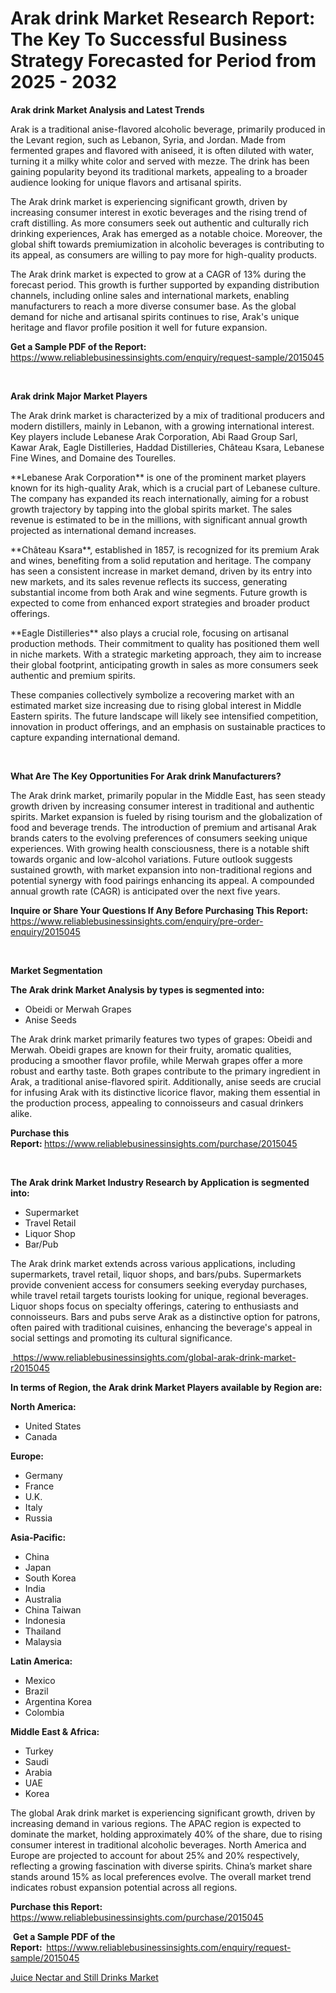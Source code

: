 <p><h1>Arak drink Market Research Report: The Key To Successful Business Strategy Forecasted for Period from 2025 - 2032</h1></p><p><strong>Arak drink Market Analysis and Latest Trends</strong></p>
<p><p>Arak is a traditional anise-flavored alcoholic beverage, primarily produced in the Levant region, such as Lebanon, Syria, and Jordan. Made from fermented grapes and flavored with aniseed, it is often diluted with water, turning it a milky white color and served with mezze. The drink has been gaining popularity beyond its traditional markets, appealing to a broader audience looking for unique flavors and artisanal spirits.</p><p>The Arak drink market is experiencing significant growth, driven by increasing consumer interest in exotic beverages and the rising trend of craft distilling. As more consumers seek out authentic and culturally rich drinking experiences, Arak has emerged as a notable choice. Moreover, the global shift towards premiumization in alcoholic beverages is contributing to its appeal, as consumers are willing to pay more for high-quality products.</p><p>The Arak drink market is expected to grow at a CAGR of 13% during the forecast period. This growth is further supported by expanding distribution channels, including online sales and international markets, enabling manufacturers to reach a more diverse consumer base. As the global demand for niche and artisanal spirits continues to rise, Arak's unique heritage and flavor profile position it well for future expansion.</p></p>
<p><strong>Get a Sample PDF of the Report:&nbsp;</strong> <a href="https://www.reliablebusinessinsights.com/enquiry/request-sample/2015045?utm_campaign=2247&utm_medium=2&utm_source=Github&utm_content=ia&utm_term=07042025&utm_id=arak-drink">https://www.reliablebusinessinsights.com/enquiry/request-sample/2015045</a></p>
<p>&nbsp;</p>
<p><strong>Arak drink Major Market Players</strong></p>
<p><p>The Arak drink market is characterized by a mix of traditional producers and modern distillers, mainly in Lebanon, with a growing international interest. Key players include Lebanese Arak Corporation, Abi Raad Group Sarl, Kawar Arak, Eagle Distilleries, Haddad Distilleries, Château Ksara, Lebanese Fine Wines, and Domaine des Tourelles.</p><p>**Lebanese Arak Corporation** is one of the prominent market players known for its high-quality Arak, which is a crucial part of Lebanese culture. The company has expanded its reach internationally, aiming for a robust growth trajectory by tapping into the global spirits market. The sales revenue is estimated to be in the millions, with significant annual growth projected as international demand increases.</p><p>**Château Ksara**, established in 1857, is recognized for its premium Arak and wines, benefiting from a solid reputation and heritage. The company has seen a consistent increase in market demand, driven by its entry into new markets, and its sales revenue reflects its success, generating substantial income from both Arak and wine segments. Future growth is expected to come from enhanced export strategies and broader product offerings.</p><p>**Eagle Distilleries** also plays a crucial role, focusing on artisanal production methods. Their commitment to quality has positioned them well in niche markets. With a strategic marketing approach, they aim to increase their global footprint, anticipating growth in sales as more consumers seek authentic and premium spirits.</p><p>These companies collectively symbolize a recovering market with an estimated market size increasing due to rising global interest in Middle Eastern spirits. The future landscape will likely see intensified competition, innovation in product offerings, and an emphasis on sustainable practices to capture expanding international demand.</p></p>
<p>&nbsp;</p>
<p><strong>What Are The Key Opportunities For Arak drink Manufacturers?</strong></p>
<p><p>The Arak drink market, primarily popular in the Middle East, has seen steady growth driven by increasing consumer interest in traditional and authentic spirits. Market expansion is fueled by rising tourism and the globalization of food and beverage trends. The introduction of premium and artisanal Arak brands caters to the evolving preferences of consumers seeking unique experiences. With growing health consciousness, there is a notable shift towards organic and low-alcohol variations. Future outlook suggests sustained growth, with market expansion into non-traditional regions and potential synergy with food pairings enhancing its appeal. A compounded annual growth rate (CAGR) is anticipated over the next five years.</p></p>
<p><strong>Inquire or Share Your Questions If Any Before Purchasing This Report:</strong> <a href="https://www.reliablebusinessinsights.com/enquiry/pre-order-enquiry/2015045?utm_campaign=2247&utm_medium=2&utm_source=Github&utm_content=ia&utm_term=07042025&utm_id=arak-drink">https://www.reliablebusinessinsights.com/enquiry/pre-order-enquiry/2015045</a></p>
<p>&nbsp;</p>
<p><strong>Market Segmentation</strong></p>
<p><strong>The Arak drink Market Analysis by types is segmented into:</strong></p>
<p><ul><li>Obeidi or Merwah Grapes</li><li>Anise Seeds</li></ul></p>
<p><p>The Arak drink market primarily features two types of grapes: Obeidi and Merwah. Obeidi grapes are known for their fruity, aromatic qualities, producing a smoother flavor profile, while Merwah grapes offer a more robust and earthy taste. Both grapes contribute to the primary ingredient in Arak, a traditional anise-flavored spirit. Additionally, anise seeds are crucial for infusing Arak with its distinctive licorice flavor, making them essential in the production process, appealing to connoisseurs and casual drinkers alike.</p></p>
<p><strong>Purchase this Report:&nbsp;</strong><a href="https://www.reliablebusinessinsights.com/purchase/2015045?utm_campaign=2247&utm_medium=2&utm_source=Github&utm_content=ia&utm_term=07042025&utm_id=arak-drink">https://www.reliablebusinessinsights.com/purchase/2015045</a></p>
<p>&nbsp;</p>
<p><strong>The Arak drink Market Industry Research by Application is segmented into:</strong></p>
<p><ul><li>Supermarket</li><li>Travel Retail</li><li>Liquor Shop</li><li>Bar/Pub</li></ul></p>
<p><p>The Arak drink market extends across various applications, including supermarkets, travel retail, liquor shops, and bars/pubs. Supermarkets provide convenient access for consumers seeking everyday purchases, while travel retail targets tourists looking for unique, regional beverages. Liquor shops focus on specialty offerings, catering to enthusiasts and connoisseurs. Bars and pubs serve Arak as a distinctive option for patrons, often paired with traditional cuisines, enhancing the beverage's appeal in social settings and promoting its cultural significance.</p></p>
<p><a href="https://www.reliablebusinessinsights.com/global-arak-drink-market-r2015045?utm_campaign=2247&utm_medium=2&utm_source=Github&utm_content=ia&utm_term=07042025&utm_id=arak-drink">&nbsp;https://www.reliablebusinessinsights.com/global-arak-drink-market-r2015045</a></p>
<p><strong>In terms of Region, the Arak drink Market Players available by Region are:</strong></p>
<p>
    <p> <strong> North America: </strong>
        <ul>
            <li>United States</li>
            <li>Canada</li>
        </ul>
        </p> 
    <p> <strong> Europe: </strong>
        <ul>
            <li>Germany</li>
            <li>France</li>
            <li>U.K.</li>
            <li>Italy</li>
            <li>Russia</li>
        </ul>
        </p> 
    <p> <strong> Asia-Pacific: </strong>
        <ul>
            <li>China</li>
            <li>Japan</li>
            <li>South Korea</li>
            <li>India</li>
            <li>Australia</li>
            <li>China Taiwan</li>
            <li>Indonesia</li>
            <li>Thailand</li>
            <li>Malaysia</li>
        </ul>
        </p> 
    <p> <strong> Latin America: </strong>
        <ul>
            <li>Mexico</li>
            <li>Brazil</li>
            <li>Argentina Korea</li>
            <li>Colombia</li>
        </ul>
        </p> 
    <p> <strong> Middle East & Africa: </strong>
        <ul>
            <li>Turkey</li>
            <li>Saudi</li>
            <li>Arabia</li>
            <li>UAE</li>
            <li>Korea</li>
        </ul>
    </p>
    </p>
<p><p>The global Arak drink market is experiencing significant growth, driven by increasing demand in various regions. The APAC region is expected to dominate the market, holding approximately 40% of the share, due to rising consumer interest in traditional alcoholic beverages. North America and Europe are projected to account for about 25% and 20% respectively, reflecting a growing fascination with diverse spirits. China’s market share stands around 15% as local preferences evolve. The overall market trend indicates robust expansion potential across all regions.</p></p>
<p><strong>Purchase this Report: </strong><a href="https://www.reliablebusinessinsights.com/purchase/2015045?utm_campaign=2247&utm_medium=2&utm_source=Github&utm_content=ia&utm_term=07042025&utm_id=arak-drink">https://www.reliablebusinessinsights.com/purchase/2015045</a></p>
<p>&nbsp;<strong>Get a Sample PDF of the Report:&nbsp;&nbsp;</strong><a href="https://www.reliablebusinessinsights.com/enquiry/request-sample/2015045?utm_campaign=2247&utm_medium=2&utm_source=Github&utm_content=ia&utm_term=07042025&utm_id=arak-drink">https://www.reliablebusinessinsights.com/enquiry/request-sample/2015045</a></p>
<p><strong></strong></p>
<p><p><a href="https://github.com/bensemilia864/Market-Research-Report-List-1/blob/main/juice-nectar-and-still-drinks-market.md?utm_campaign=2247&utm_medium=2&utm_source=Github&utm_content=ia&utm_term=07042025&utm_id=arak-drink">Juice Nectar and Still Drinks Market</a></p></p>